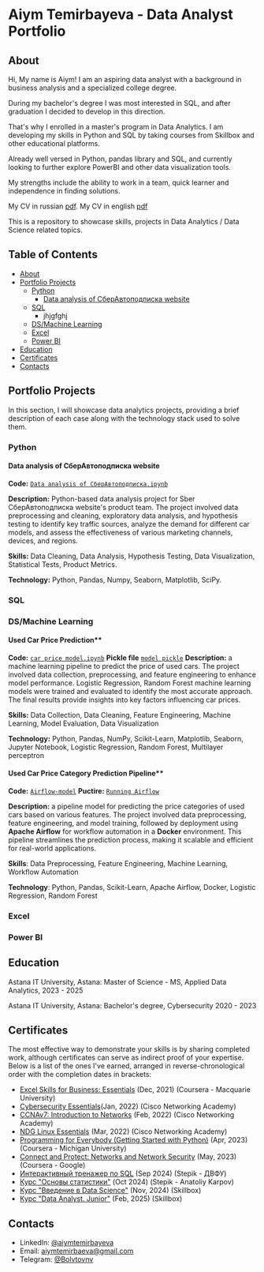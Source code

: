 # Aiym Temirbayeva - Data Analyst Portfolio

## About
Hi, My name is Aiym! I am an aspiring data analyst with a background in business analysis and a specialized college degree. 

During my bachelor's degree I was most interested in SQL, and after graduation I decided to develop in this direction. 

That's why I enrolled in a master's program in Data Analytics. I am developing my skills in Python and SQL by taking courses from Skillbox and other educational platforms. 

Already well versed in Python, pandas library and SQL, and currently looking to further explore PowerBI and other data visualization tools.

My strengths include the ability to work in a team, quick learner and independence in finding solutions.

My CV in russian [pdf](https://drive.google.com/file/d/1Oe_lscuC2SWdq83UpfbFL9BpJFA2_--s/view?usp=sharing).
My CV in english [pdf]()

This is a repository to showcase skills, projects in Data Analytics / Data Science related topics.


## Table of Contents
  - [About](https://github.com/aI-CYB/Data-Analyst-portfolio/blob/main/README.md#about)
  - [Portfolio Projects](https://github.com/aI-CYB/Data-Analyst-portfolio/blob/main/README.md#portfolio-projects)
    - [Python](https://github.com/aI-CYB/Data-Analyst-portfolio/blob/main/README.md#python)
      - [Data analysis of СберАвтоподписка website](https://github.com/aI-CYB/Data-Analyst-portfolio/blob/main/README.md#data-analysis-of-%D1%81%D0%B1%D0%B5%D1%80%D0%B0%D0%B2%D1%82%D0%BE%D0%BF%D0%BE%D0%B4%D0%BF%D0%B8%D1%81%D0%BA%D0%B0-website)
    - [SQL](https://github.com/aI-CYB/Data-Analyst-portfolio/blob/main/README.md#sql)
      - jhjgfghj
    - [DS/Machine Learning](https://github.com/aI-CYB/Data-Analyst-portfolio/blob/main/README.md#dsmachine-learning)
    - [Excel](https://github.com/aI-CYB/Data-Analyst-portfolio/blob/main/README.md#excel)
    - [Power BI](https://github.com/aI-CYB/Data-Analyst-portfolio/blob/main/README.md#power-bi)
  - [Education](https://github.com/aI-CYB/Data-Analyst-portfolio/blob/main/README.md#education)
  - [Certificates](https://github.com/aI-CYB/Data-Analyst-portfolio/blob/main/README.md#certificates)
  - [Contacts](https://github.com/aI-CYB/Data-Analyst-portfolio/blob/main/README.md#contacts)
    

## Portfolio Projects
In this section, I will showcase data analytics projects, providing a brief description of each case along with the technology stack used to solve them.
### Python
#### Data analysis of СберАвтоподписка website
  **Code:** [`Data analysis of СберАвтоподписка.ipynb`](https://github.com/aI-CYB/Portfolio-projects/blob/55798aa21227c9484c155ca456d68ac31f4772c7/Data%20analysis%20of%20%D0%A1%D0%B1%D0%B5%D1%80%D0%90%D0%B2%D1%82%D0%BE%D0%BF%D0%BE%D0%B4%D0%BF%D0%B8%D1%81%D0%BA%D0%B0.ipynb)
  
  **Description:** Python-based data analysis project for Sber СберАвтоподписка website's product team. The project involved data preprocessing and cleaning, exploratory data analysis, and hypothesis testing to identify key traffic sources, analyze the demand for different car models, and assess the effectiveness of various marketing channels, devices, and regions. 
  
  **Skills:** Data Cleaning, Data Analysis, Hypothesis Testing, Data Visualization, Statistical Tests, Product Metrics.
  
  **Technology:** Python, Pandas, Numpy, Seaborn, Matplotlib, SciPy.
  

### SQL


### DS/Machine Learning
#### Used Car Price Prediction**  
  **Code:** [`car price model.ipynb`](https://github.com/aI-CYB/Portfolio-projects/blob/main/car%20price%20model.ipynb)
  **Pickle file** [`model pickle`](https://github.com/aI-CYB/Portfolio-projects/blob/db35ac84481edcacdc2e391be229aae0f462a846/model.pickle)
  **Description:** a machine learning pipeline to predict the price of used cars. The project involved data collection, preprocessing, and feature engineering to enhance model performance. Logistic Regression, Random Forest machine learning models were trained and evaluated to identify the most accurate approach. The final results provide insights into key factors influencing car prices.  
  
  **Skills:** Data Collection, Data Cleaning, Feature Engineering, Machine Learning, Model Evaluation, Data Visualization  
  
  **Technology:** Python, Pandas, NumPy, Scikit-Learn, Matplotlib, Seaborn, Jupyter Notebook,  Logistic Regression, Random Forest, Multilayer perceptron

#### Used Car Price Category Prediction Pipeline**  
  **Code:** [`Airflow-model`](https://github.com/aI-CYB/airflow-model.git)
  **Puctire:** [`Running Airflow`](https://github.com/aI-CYB/Portfolio-projects/blob/db35ac84481edcacdc2e391be229aae0f462a846/airflow%20car%20price.png)
  
  **Description:** a pipeline model for predicting the price categories of used cars based on various features. The project involved data preprocessing, feature engineering, and model training, followed by deployment using **Apache Airflow** for workflow automation in a **Docker** environment. This pipeline streamlines the prediction process, making it scalable and efficient for real-world applications.
  
  **Skills**: Data Preprocessing, Feature Engineering, Machine Learning, Workflow Automation

  **Technology**: Python, Pandas, Scikit-Learn, Apache Airflow, Docker, Logistic Regression, Random Forest 
  


### Excel 


### Power BI



## Education
Astana IT University, Astana: 
Master of Science - MS, Applied Data Analytics,
2023 - 2025

Astana IT University, Astana: 
Bachelor's degree, Cybersecurity
2020 - 2023


## Certificates
The most effective way to demonstrate your skills is by sharing completed work, although certificates can serve as indirect proof of your expertise. Below is a list of the ones I've earned, arranged in reverse-chronological order with the completion dates in brackets:
- [Excel Skills for Business: Essentials](https://coursera.org/share/1d20f86e215f8c2dca405a7621862d64) (Dec, 2021) (Coursera - Macquarie University)
- [Cybersecurity Essentials](https://www.credly.com/badges/2691eebd-c03a-4b74-a109-d8e67b85dfea/public_url)(Jan, 2022) (Cisco Networking Academy) 
- [CCNAv7: Introduction to Networks](https://www.credly.com/badges/4a119521-f15a-40a2-98d3-7193333e29d2/public_url) (Feb, 2022) (Cisco Networking Academy) 
- [NDG Linux Essentials](https://drive.google.com/file/d/1KAaY4nWw0JOit69NCIq9zQbuayi8uOHK/view?usp=sharing) (Mar, 2022) (Cisco Networking Academy)
- [Programming for Everybody (Getting Started with Python)](https://coursera.org/share/23ebd7b44b350b812031df73bba693a1) (Apr, 2023) (Coursera - Michigan University)
- [Connect and Protect: Networks and Network Security](https://coursera.org/share/784d086b51ee680d064103b9fc732eee) (May, 2023) (Coursera - Google)
- [Интерактивный тренажер по SQL](https://stepik.org/cert/2590005) (Sep 2024) (Stepik - ДВФУ)
- [Курс "Основы статистики"](https://stepik.org/cert/2617346) (Oct 2024) (Stepik - Anatoliy Karpov)
- [Курс "Введение в Data Science"]() (Nov, 2024) (Skillbox)
- [Курс "Data Analyst. Junior"](https://drive.google.com/file/d/1-hnhRrbGaezEYvQihwKnR-cc8y3c_VoL/view?usp=sharing) (Feb, 2025) (Skillbox)



## Contacts
- LinkedIn: [@aiymtemirbayeva](https://www.linkedin.com/in/tab18/)
- Email: aiymtemirbaeva@gmail.com
- Telegram: [@Bolvtovnv](https://t.me/Bolvtovnv)
